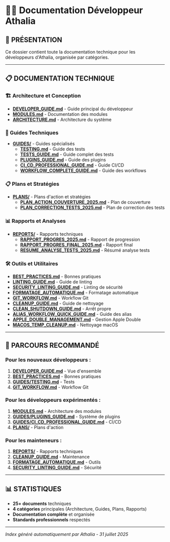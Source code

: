# 👨‍💻 Documentation Développeur Athalia

## 🎯 **PRÉSENTATION**

Ce dossier contient toute la documentation technique pour les développeurs d'Athalia, organisée par catégories.

---

## 📋 **DOCUMENTATION TECHNIQUE**

### **🏗️ Architecture et Conception**
- **[DEVELOPER_GUIDE.md](DEVELOPER_GUIDE.md)** - Guide principal du développeur
- **[MODULES.md](MODULES.md)** - Documentation des modules
- **[ARCHITECTURE.md](ARCHITECTURE.md)** - Architecture du système

### **🔧 Guides Techniques**
- **[GUIDES/](GUIDES/)** - Guides spécialisés
  - **[TESTING.md](GUIDES/TESTING.md)** - Guide des tests
  - **[TESTS_GUIDE.md](GUIDES/TESTS_GUIDE.md)** - Guide complet des tests
  - **[PLUGINS_GUIDE.md](GUIDES/PLUGINS_GUIDE.md)** - Guide des plugins
  - **[CI_CD_PROFESSIONAL_GUIDE.md](GUIDES/CI_CD_PROFESSIONAL_GUIDE.md)** - Guide CI/CD
  - **[WORKFLOW_COMPLETE_GUIDE.md](GUIDES/WORKFLOW_COMPLETE_GUIDE.md)** - Guide des workflows

### **📋 Plans et Stratégies**
- **[PLANS/](PLANS/)** - Plans d'action et stratégies
  - **[PLAN_ACTION_COUVERTURE_2025.md](PLANS/PLAN_ACTION_COUVERTURE_2025.md)** - Plan de couverture
  - **[PLAN_CORRECTION_TESTS_2025.md](PLANS/PLAN_CORRECTION_TESTS_2025.md)** - Plan de correction des tests

### **📊 Rapports et Analyses**
- **[REPORTS/](REPORTS/)** - Rapports techniques
  - **[RAPPORT_PROGRES_2025.md](REPORTS/RAPPORT_PROGRES_2025.md)** - Rapport de progression
  - **[RAPPORT_PROGRES_FINAL_2025.md](REPORTS/RAPPORT_PROGRES_FINAL_2025.md)** - Rapport final
  - **[RESUME_ANALYSE_TESTS_2025.md](REPORTS/RESUME_ANALYSE_TESTS_2025.md)** - Résumé analyse tests

### **🛠️ Outils et Utilitaires**
- **[BEST_PRACTICES.md](BEST_PRACTICES.md)** - Bonnes pratiques
- **[LINTING_GUIDE.md](LINTING_GUIDE.md)** - Guide de linting
- **[SECURITY_LINTING_GUIDE.md](SECURITY_LINTING_GUIDE.md)** - Linting de sécurité
- **[FORMATAGE_AUTOMATIQUE.md](FORMATAGE_AUTOMATIQUE.md)** - Formatage automatique
- **[GIT_WORKFLOW.md](GIT_WORKFLOW.md)** - Workflow Git
- **[CLEANUP_GUIDE.md](CLEANUP_GUIDE.md)** - Guide de nettoyage
- **[CLEAN_SHUTDOWN_GUIDE.md](CLEAN_SHUTDOWN_GUIDE.md)** - Arrêt propre
- **[ALIAS_WORKFLOW_QUICK_GUIDE.md](ALIAS_WORKFLOW_QUICK_GUIDE.md)** - Guide des alias
- **[APPLE_DOUBLE_MANAGEMENT.md](APPLE_DOUBLE_MANAGEMENT.md)** - Gestion Apple Double
- **[MACOS_TEMP_CLEANUP.md](MACOS_TEMP_CLEANUP.md)** - Nettoyage macOS

---

## 🎯 **PARCOURS RECOMMANDÉ**

### **Pour les nouveaux développeurs :**
1. **[DEVELOPER_GUIDE.md](DEVELOPER_GUIDE.md)** - Vue d'ensemble
2. **[BEST_PRACTICES.md](BEST_PRACTICES.md)** - Bonnes pratiques
3. **[GUIDES/TESTING.md](GUIDES/TESTING.md)** - Tests
4. **[GIT_WORKFLOW.md](GIT_WORKFLOW.md)** - Workflow Git

### **Pour les développeurs expérimentés :**
1. **[MODULES.md](MODULES.md)** - Architecture des modules
2. **[GUIDES/PLUGINS_GUIDE.md](GUIDES/PLUGINS_GUIDE.md)** - Système de plugins
3. **[GUIDES/CI_CD_PROFESSIONAL_GUIDE.md](GUIDES/CI_CD_PROFESSIONAL_GUIDE.md)** - CI/CD
4. **[PLANS/](PLANS/)** - Plans d'action

### **Pour les mainteneurs :**
1. **[REPORTS/](REPORTS/)** - Rapports techniques
2. **[CLEANUP_GUIDE.md](CLEANUP_GUIDE.md)** - Maintenance
3. **[FORMATAGE_AUTOMATIQUE.md](FORMATAGE_AUTOMATIQUE.md)** - Outils
4. **[SECURITY_LINTING_GUIDE.md](SECURITY_LINTING_GUIDE.md)** - Sécurité

---

## 📊 **STATISTIQUES**

- **25+ documents** techniques
- **4 catégories** principales (Architecture, Guides, Plans, Rapports)
- **Documentation complète** et organisée
- **Standards professionnels** respectés

---

*Index généré automatiquement par Athalia - 31 juillet 2025*
